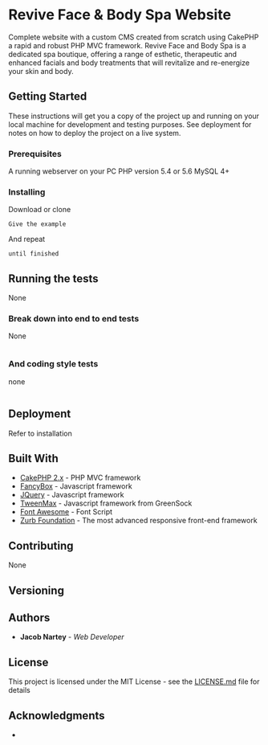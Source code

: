 # Revive Face & Body Spa Website

Complete website with a custom CMS created from scratch using CakePHP a rapid and robust PHP MVC framework. Revive Face and Body Spa is a dedicated spa boutique, offering a range of esthetic, therapeutic and enhanced facials and body treatments that will revitalize and re-energize your skin and body.

## Getting Started

These instructions will get you a copy of the project up and running on your local machine for development and testing purposes. See deployment for notes on how to deploy the project on a live system.

### Prerequisites

A running webserver on your PC 
PHP version 5.4 or 5.6
MySQL 4+

### Installing

Download or clone 

```
Give the example
```

And repeat

```
until finished
```


## Running the tests

None

### Break down into end to end tests

None

```

```

### And coding style tests

none

```

```

## Deployment

Refer to installation

## Built With

* [CakePHP 2.x](https://www.cakephp.org) - PHP MVC framework
* [FancyBox](http://fancyapps.com/fancybox/) - Javascript framework
* [JQuery](https://jquery.com/) - Javascript framework
* [TweenMax](https://greensock.com/tweenmax) - Javascript framework from GreenSock
* [Font Awesome](https://greensock.com/tweenmax) - Font Script
* [Zurb Foundation](https://foundation.zurb.com/) - The most advanced responsive front-end framework

## Contributing

None

## Versioning

 

## Authors

* **Jacob Nartey** - *Web Developer*

## License

This project is licensed under the MIT License - see the [LICENSE.md](LICENSE.md) file for details

## Acknowledgments

* 
